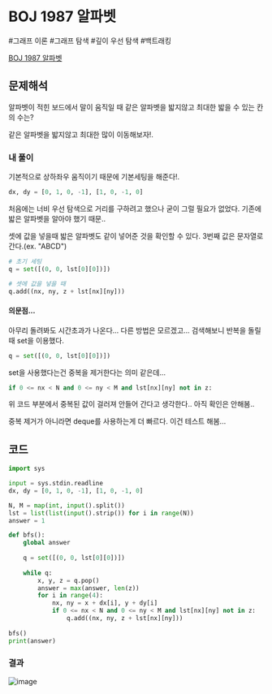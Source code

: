 # BOJ 1987 알파벳
#그래프 이론 #그래프 탐색 #깊이 우선 탐색 #백트래킹

[BOJ 1987 알파벳](https://www.acmicpc.net/problem/1987)

## 문제해석
알파벳이 적힌 보드에서 말이 움직일 때 같은 알파벳을 밟지않고 최대한 밟을 수 있는 칸의 수는?

같은 알파벳을 밟지않고 최대한 많이 이동해보자!.

### 내 풀이
기본적으로 상하좌우 움직이기 때문에 기본세팅을 해준다!.
```python
dx, dy = [0, 1, 0, -1], [1, 0, -1, 0]
```

처음에는 너비 우선 탐색으로 거리를 구하려고 했으나 굳이 그럴 필요가 없었다. 기존에 밟은 알파벳을 알아야 했기 때문..

셋에 값을 넣을때 밟은 알파벳도 같이 넣어준 것을 확인할 수 있다. 3번째 값은 문자열로간다.(ex. "ABCD")
```python
# 초기 세팅
q = set([(0, 0, lst[0][0])])
```
```python
# 셋에 값을 넣을 때
q.add((nx, ny, z + lst[nx][ny]))
```

#### 의문점...
아무리 돌려봐도 시간초과가 나온다... 다른 방법은 모르겠고... 검색해보니 반복을 돌릴때 set을 이용했다.
```python
q = set([(0, 0, lst[0][0])])
```

set을 사용했다는건 중복을 제거한다는 의미 같은데... 
```python
if 0 <= nx < N and 0 <= ny < M and lst[nx][ny] not in z:
```
위 코드 부분에서 중복된 값이 걸러져 안들어 간다고 생각한다.. 아직 확인은 안해봄..

중복 제거가 아니라면 deque를 사용하는게 더 빠르다. 이건 테스트 해봄... 

## 코드
```python
import sys

input = sys.stdin.readline
dx, dy = [0, 1, 0, -1], [1, 0, -1, 0]

N, M = map(int, input().split())
lst = list(list(input().strip()) for i in range(N))
answer = 1

def bfs():
    global answer
    
    q = set([(0, 0, lst[0][0])])
    
    while q:
        x, y, z = q.pop()
        answer = max(answer, len(z))
        for i in range(4):
            nx, ny = x + dx[i], y + dy[i]
            if 0 <= nx < N and 0 <= ny < M and lst[nx][ny] not in z:
                q.add((nx, ny, z + lst[nx][ny]))
    
bfs()
print(answer)
```

### 결과
![image](https://user-images.githubusercontent.com/113662725/224350283-098ee8ec-391d-45cb-a62f-de54f54dbff9.png)
